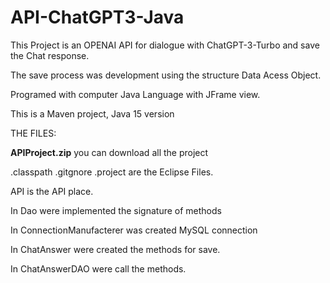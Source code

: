 # API-ChatGPT3-Java
This Project is an OPENAI API for dialogue with ChatGPT-3-Turbo and save the Chat response.

The save process was development using the structure Data Acess Object.

Programed with computer Java Language with JFrame view.

This is a Maven project, Java 15 version

THE FILES:

**APIProject.zip** you can download all the project

.classpath .gitgnore .project are the Eclipse Files.

API is the API place. 

In Dao were implemented the signature of methods

In ConnectionManufacterer was created MySQL connection

In ChatAnswer were created the methods for save.

In ChatAnswerDAO were call the methods.



